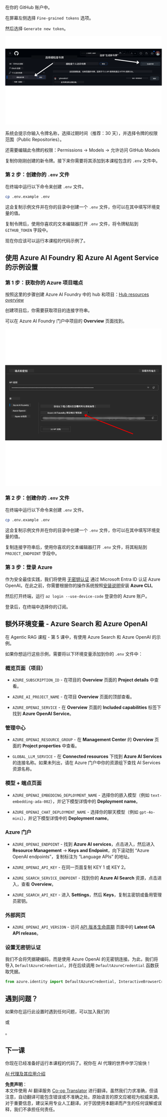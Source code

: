 <!--
CO_OP_TRANSLATOR_METADATA:
{
  "original_hash": "76945069b52a49cd0432ae3e0b0ba22e",
  "translation_date": "2025-07-12T07:44:47+00:00",
  "source_file": "00-course-setup/README.md",
  "language_code": "zh"
}
-->
在你的 GitHub 账户中。

在屏幕左侧选择 `Fine-grained tokens` 选项。

然后选择 `Generate new token`。

![Generate Token](../../../translated_images/generate-token.9748d7585dd004cb4119b5aac724baff49c3a85791701b5e8ba3274b037c5b66.zh.png)

系统会提示你输入令牌名称，选择过期时间（推荐：30 天），并选择令牌的权限范围（Public Repositories）。

还需要编辑此令牌的权限：Permissions -> Models -> 允许访问 GitHub Models

复制你刚刚创建的新令牌。接下来你需要将其添加到本课程包含的 `.env` 文件中。

### 第 2 步：创建你的 `.env` 文件

在终端中运行以下命令来创建 `.env` 文件。

```bash
cp .env.example .env
```

这会复制示例文件并在你的目录中创建一个 `.env` 文件，你可以在其中填写环境变量的值。

复制令牌后，使用你喜欢的文本编辑器打开 `.env` 文件，将令牌粘贴到 `GITHUB_TOKEN` 字段中。

现在你应该可以运行本课程的代码示例了。

## 使用 Azure AI Foundry 和 Azure AI Agent Service 的示例设置

### 第 1 步：获取你的 Azure 项目端点

按照这里的步骤创建 Azure AI Foundry 中的 hub 和项目：[Hub resources overview](https://learn.microsoft.com/en-us/azure/ai-foundry/concepts/ai-resources)

创建项目后，你需要获取项目的连接字符串。

可以在 Azure AI Foundry 门户中项目的 **Overview** 页面找到。

![Project Connection String](../../../translated_images/project-endpoint.8cf04c9975bbfbf18f6447a599550edb052e52264fb7124d04a12e6175e330a5.zh.png)

### 第 2 步：创建你的 `.env` 文件

在终端中运行以下命令来创建 `.env` 文件。

```bash
cp .env.example .env
```

这会复制示例文件并在你的目录中创建一个 `.env` 文件，你可以在其中填写环境变量的值。

复制连接字符串后，使用你喜欢的文本编辑器打开 `.env` 文件，将其粘贴到 `PROJECT_ENDPOINT` 字段中。

### 第 3 步：登录 Azure

作为安全最佳实践，我们将使用 [无密钥认证](https://learn.microsoft.com/azure/developer/ai/keyless-connections?tabs=csharp%2Cazure-cli?WT.mc_id=academic-105485-koreyst) 通过 Microsoft Entra ID 认证 Azure OpenAI。在此之前，你需要根据你的操作系统按照[安装说明](https://learn.microsoft.com/cli/azure/install-azure-cli?WT.mc_id=academic-105485-koreyst)安装 **Azure CLI**。

然后打开终端，运行 `az login --use-device-code` 登录你的 Azure 账户。

登录后，在终端中选择你的订阅。

## 额外环境变量 - Azure Search 和 Azure OpenAI

在 Agentic RAG 课程 - 第 5 课中，有使用 Azure Search 和 Azure OpenAI 的示例。

如果你想运行这些示例，需要将以下环境变量添加到你的 `.env` 文件中：

### 概览页面（项目）

- `AZURE_SUBSCRIPTION_ID` - 在项目的 **Overview** 页面的 **Project details** 中查看。

- `AZURE_AI_PROJECT_NAME` - 在项目 **Overview** 页面的顶部查看。

- `AZURE_OPENAI_SERVICE` - 在 **Overview** 页面的 **Included capabilities** 标签下找到 **Azure OpenAI Service**。

### 管理中心

- `AZURE_OPENAI_RESOURCE_GROUP` - 在 **Management Center** 的 **Overview** 页面的 **Project properties** 中查看。

- `GLOBAL_LLM_SERVICE` - 在 **Connected resources** 下找到 **Azure AI Services** 的连接名称。如果未列出，请在 Azure 门户中你的资源组下查找 AI Services 资源名称。

### 模型 + 端点页面

- `AZURE_OPENAI_EMBEDDING_DEPLOYMENT_NAME` - 选择你的嵌入模型（例如 `text-embedding-ada-002`），并记下模型详情中的 **Deployment name**。

- `AZURE_OPENAI_CHAT_DEPLOYMENT_NAME` - 选择你的聊天模型（例如 `gpt-4o-mini`），并记下模型详情中的 **Deployment name**。

### Azure 门户

- `AZURE_OPENAI_ENDPOINT` - 找到 **Azure AI services**，点击进入，然后进入 **Resource Management** -> **Keys and Endpoint**，向下滚动到 “Azure OpenAI endpoints”，复制标注为 “Language APIs” 的地址。

- `AZURE_OPENAI_API_KEY` - 在同一页面复制 KEY 1 或 KEY 2。

- `AZURE_SEARCH_SERVICE_ENDPOINT` - 找到你的 **Azure AI Search** 资源，点击进入，查看 **Overview**。

- `AZURE_SEARCH_API_KEY` - 进入 **Settings**，然后 **Keys**，复制主密钥或备用管理员密钥。

### 外部网页

- `AZURE_OPENAI_API_VERSION` - 访问 [API 版本生命周期](https://learn.microsoft.com/en-us/azure/ai-services/openai/api-version-deprecation#latest-ga-api-release) 页面中的 **Latest GA API release**。

### 设置无密钥认证

我们不会将凭据硬编码，而是使用 Azure OpenAI 的无密钥连接。为此，我们将导入 `DefaultAzureCredential`，并在后续调用 `DefaultAzureCredential` 函数获取凭据。

```python
from azure.identity import DefaultAzureCredential, InteractiveBrowserCredential
```

## 遇到问题？

如果你在运行此设置时遇到任何问题，可以加入我们的

或

。

## 下一课

你现在已经准备好运行本课程的代码了。祝你在 AI 代理的世界中学习愉快！

[AI 代理及其应用介绍](../01-intro-to-ai-agents/README.md)

**免责声明**：  
本文件使用 AI 翻译服务 [Co-op Translator](https://github.com/Azure/co-op-translator) 进行翻译。虽然我们力求准确，但请注意，自动翻译可能包含错误或不准确之处。原始语言的原文应被视为权威来源。对于重要信息，建议采用专业人工翻译。对于因使用本翻译而产生的任何误解或误释，我们不承担任何责任。